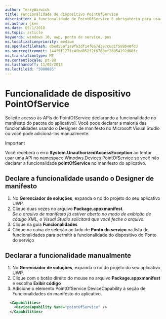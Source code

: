 ```yaml
---
author: TerryWarwick
title: Funcionalidade de dispositivo PointOfService
description: A funcionalidade de PointOfService é obrigatória para usar o namespace Windows.Devices.PointOfService
ms.author: jken
ms.date: 05/1/2018
ms.topic: article
keywords: windows 10, uwp, ponto de serviço, pos
ms.localizationpriority: medium
ms.openlocfilehash: dbed55af1a9fa3df14f0a7e3e7c6d1f599b40fd3
ms.sourcegitcommit: 144f5f127fc4fbd852f2f6780ef26054192d68fc
ms.translationtype: MT
ms.contentlocale: pt-BR
ms.lasthandoff: 11/02/2018
ms.locfileid: "5980885"
---
```

# <a name="pointofservice-device-capability"></a>Funcionalidade de dispositivo PointOfService
Solicite acesso às APIs do PointOfService declarando a funcionalidade no manifesto do pacote do aplicativo]. Você pode declarar a maioria das funcionalidades usando o Designer de manifesto no Microsoft Visual Studio ou você pode adicioná-los manualmente.  

> [!Important]
> Você receberá o erro **System.UnauthorizedAccessException** ao tentar usar uma API no namespace Winodws.Devices.PointOfService se você não declarar a funcionalidade **pointOfService** no manifesto do aplicativo. 

## <a name="declare-capability-using-manifest-designer"></a>Declare a funcionalidade usando o Designer de manifesto

1. No **Gerenciador de soluções**, expanda o nó do projeto do seu aplicativo UWP.
2. Clique duas vezes no arquivo **Package.appxmanifest**.  
*Se o arquivo de manifesto já estiver aberto no modo de exibição de código XML, o Visual Studio solicitará que você feche o arquivo.*
3. Clique na guia **Funcionalidades**
4. Clique na caixa de seleção ao lado de **Ponto do serviço** na lista de funcionalidades para permitir a funcionalidade do dispositivo do Ponto do serviço


## <a name="declare-capability-manually"></a>Declarar a funcionalidade manualmente

1. No **Gerenciador de soluções**, expanda o nó do projeto do seu aplicativo UWP.
2. Clique com o botão direito do mouse no arquivo **Package.appxmanifest** e escolha **Exibir código**
3. Adicione o elemento PointOfService DeviceCapability à seção de Funcionalidades do manifesto do aplicativo.  

```xml
  <Capabilities>
    <DeviceCapability Name="pointOfService" />
  </Capabilities>
   ```
